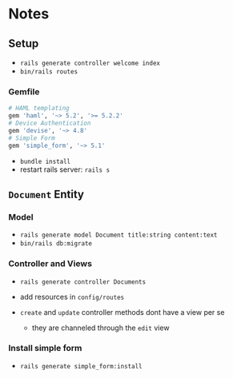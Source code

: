 # Notes

## Setup

- `rails generate controller welcome index`
- `bin/rails routes`

### Gemfile

```ruby
# HAML templating
gem 'haml', '~> 5.2', '>= 5.2.2'
# Device Authentication
gem 'devise', '~> 4.8'
# Simple Form
gem 'simple_form', '~> 5.1'
```

- `bundle install`
- restart rails server: `rails s`

## `Document` Entity

### Model

- `rails generate model Document title:string content:text`
- `bin/rails db:migrate`

### Controller and Views

- `rails generate controller Documents`
- add resources in `config/routes`

- `create` and `update` controller methods dont have a view per se
  - they are channeled through the `edit` view

### Install simple form

- `rails generate simple_form:install`
